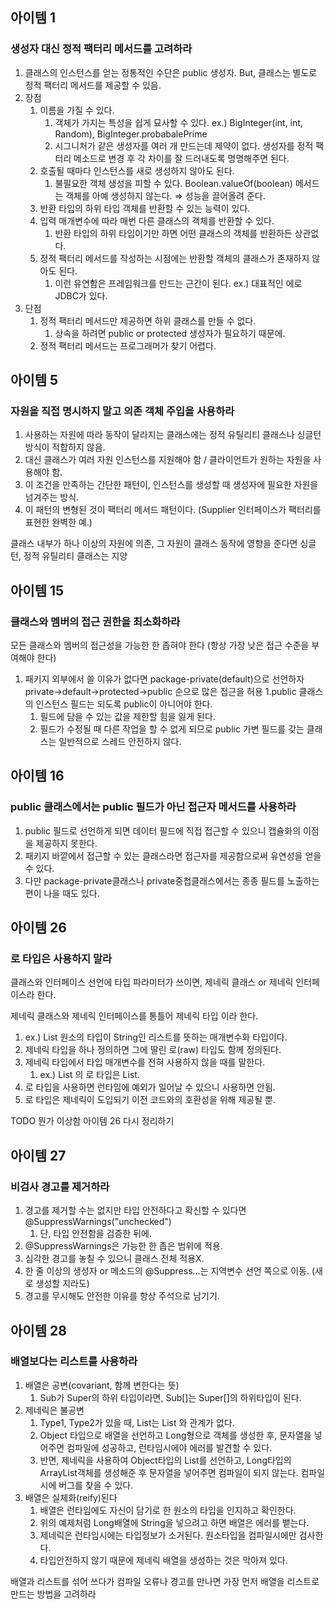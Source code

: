 ## 아이템 1
### 생성자 대신 정적 팩터리 메서드를 고려하라
1. 클래스의 인스턴스를 얻는 정통적인 수단은 public 생성자. But, 클래스는 별도로 정적 팩터리 메서드를 제공할 수 있음.
1. 장점
    1. 이름을 가질 수 있다.
        1. 객체가 가지는 특성을 쉽게 묘사할 수 있다.
        ex.) BigInteger(int, int, Random), BigInteger.probabalePrime
        1. 시그니처가 같은 생성자를 여러 개 만드는데 제약이 없다.
        생성자를 정적 팩터리 메소드로 변경 후 각 차이를 잘 드러내도록 명명해주면 된다.
    1. 호출될 때마다 인스턴스를 새로 생성하지 않아도 된다.
        1. 불필요한 객체 생성을 피할 수 있다.
        Boolean.valueOf(boolean) 메서드는 객체를 아예 생성하지 않는다. ⇒ 성능을 끌어올려 준다.
    1. 반환 타입의 하위 타입 객체를 반환할 수 있는 능력이 있다.
    1. 입력 매개변수에 따라 매번 다른 클래스의 객체를 반환할 수 있다.
        1. 반환 타입의 하위 타입이기만 하면 어떤 클래스의 객체를 반환하든 상관없다.
    1. 정적 팩터리 메서드를 작성하는 시점에는 반환할 객체의 클래스가 존재하지 않아도 된다.
        1. 이런 유연함은 프레임워크를 만드는 근간이 된다. ex.) 대표적인 에로 JDBC가 있다.
1. 단점
    1. 정적 팩터리 메서드만 제공하면 하위 클래스를 만들 수 없다.
        1. 상속을 하려면 public or protected 생성자가 필요하기 때문에.
    1. 정적 팩터리 메서드는 프로그래머가 찾기 어렵다.

## 아이템 5
### 자원을 직접 명시하지 말고 의존 객체 주입을 사용하라
1. 사용하는 자원에 따라 동작이 달라지는 클래스에는 정적 유틸리티 클래스나 싱글턴 방식이 적합하지 않음.
1. 대신 클래스가 여러 자원 인스턴스를 지원해야 함 / 클라이언트가 원하는 자원을 사용해야 함.
1. 이 조건을 만족하는 간단한 패턴이, 인스턴스를 생성할 때 생성자에 필요한 자원을 넘겨주는 방식.
1. 이 패턴의 변형된 것이 팩터리 메서드 패턴이다. (Supplier<T> 인터페이스가 팩터리를 표현한 완벽한 예.)

클래스 내부가 하나 이상의 자원에 의존, 그 자원이 클래스 동작에 영향을 준다면 싱글턴, 정적 유틸리티 클래스는 지양

## 아이템 15
### 클래스와 멤버의 접근 권한을 최소화하라
모든 클래스와 멤버의 접근성을 가능한 한 좁혀야 한다
(항상 가장 낮은 접근 수준을 부여해야 한다)
1. 패키지 외부에서 쓸 이유가 없다면 package-private(default)으로 선언하자
	private->default->protected->public 순으로 많은 접근을 허용
1.public 클래스의 인스턴스 필드는 되도록 public이 아니어야 한다.
	1. 필드에 담을 수 있는 값을 제한할 힘을 잃게 된다.
	1. 필드가 수정될 때 다른 작업을 할 수 없게 되므로 public 가변 필드를 갖는 클래스는 일반적으로 스레드 안전하지 않다.

## 아이템 16
### public 클래스에서는 public 필드가 아닌 접근자 메서드를 사용하라
1. public 필드로 선언하게 되면 데이터 필드에 직접 접근할 수 있으니 캡슐화의 이점을 제공하지 못한다.
1. 패키지 바깥에서 접근할 수 있는 클래스라면 접근자를 제공함으로써 유연성을 얻을 수 있다.
1. 다만 package-private클래스나 private중첩클래스에서는 종종 필드를 노출하는 편이 나을 때도 있다.

## 아이템 26 
### 로 타입은 사용하지 말라
클래스와 인터페이스 선언에 타입 파라미터가 쓰이면, 제네릭 클래스 or 제네릭 인터페이스라 한다.

제네릭 클래스와 제네릭 인터페이스를 통틀어 제네릭 타입 이라 한다.

1. ex.) List<String> 원소의 타입이 String인 리스트를 뜻하는 매개변수화 타입이다.
1. 제네릭 타입을 하나 정의하면 그에 딸린 로(raw) 타입도 함께 정의된다.
1. 제네릭 타입에서 타입 매개변수를 전혀 사용하지 않을 때를 말한다. 
	1. ex.) List<E> 의 로 타입은 List.
1. 로 타입을 사용하면 런타임에 예외가 일어날 수 있으니 사용하면 안됨.
1. 로 타입은 제네릭이 도입되기 이전 코드와의 호환성을 위해 제공될 뿐.

TODO 뭔가 이상함 아이템 26 다시 정리하기

## 아이템 27
### 비검사 경고를 제거하라
1. 경고를 제거할 수는 없지만 타입 안전하다고 확신할 수 있다면 @SuppressWarnings("unchecked")
    1. 단, 타입 안전함을 검증한 뒤에.
1. @SuppressWarnings은 가능한 한 좁은 범위에 적용.
1. 심각한 경고를 놓칠 수 있으니 클래스 전체 적용X.
1. 한 줄 이상의 생성자 or 메소드의 @Suppress...는 지역변수 선언 쪽으로 이동. (새로 생성할 지라도)
1. 경고를 무시해도 안전한 이유를 항상 주석으로 남기기.

## 아이템 28
### 배열보다는 리스트를 사용하라
1. 배열은 공변(covariant, 함께 변한다는 뜻)
	1. Sub가 Super의 하위 타입이라면, Sub[]는 Super[]의 하위타입이 된다.
1. 제네릭은 불공변
	1. Type1, Type2가 있을 때, List<Type1>는 List<Type2> 와 관계가 없다.
	1. Object 타입으로 배열을 선언하고 Long형으로 객체를 생성한 후, 문자열을 넣어주면 컴파일에 성공하고, 런타임시에야 에러를 발견할 수 있다.
	1. 반면, 제네릭을 사용하여 Object타입의 List를 선언하고, Long타입의 ArrayList객체를 생성해준 후 문자열을 넣어주면 컴파일이 되지 않는다. 컴파일 시에 버그를 찾을 수 있다.
1. 배열은 실체화(reify)된다
	1. 배열은 런타임에도 자신이 담기로 한 원소의 타입을 인지하고 확인한다.
	1. 위의 예제처럼 Long배열에 String을 넣으려고 하면 배열은 에러를 뱉는다.
	1. 제네릭은 런타임시에는 타입정보가 소거된다. 원소타입을 컴파일시에만 검사한다.
	1. 타입안전하지 않기 때문에 제네릭 배열을 생성하는 것은 막아져 있다.
	
배열과 리스트를 섞어 쓰다가 컴파일 오류나 경고를 만나면 가장 먼저 배열을 리스트로 만드는 방법을 고려하라

